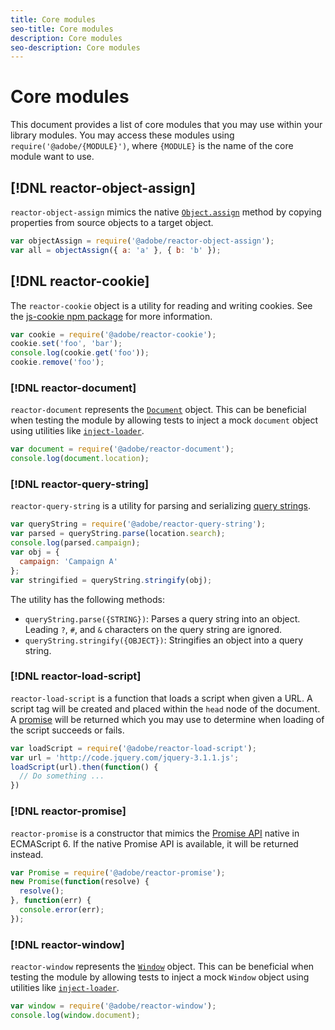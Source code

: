 ```yaml
---
title: Core modules
seo-title: Core modules
description: Core modules
seo-description: Core modules
---
```


# Core modules

This document provides a list of core modules that you may use within your library modules. You may access these modules using `require('@adobe/{MODULE}')`, where `{MODULE}` is the name of the core module want to use.

## [!DNL reactor-object-assign]

`reactor-object-assign` mimics the native [`Object.assign`](https://developer.mozilla.org/en-US/docs/Web/JavaScript/Reference/Global_Objects/Object/assign) method by copying properties from source objects to a target object.

```javascript
var objectAssign = require('@adobe/reactor-object-assign');
var all = objectAssign({ a: 'a' }, { b: 'b' });
```

## [!DNL reactor-cookie]

The `reactor-cookie` object is a utility for reading and writing cookies. See the [js-cookie npm package](https://www.npmjs.com/package/js-cookie) for more information.

```javascript
var cookie = require('@adobe/reactor-cookie');
cookie.set('foo', 'bar');
console.log(cookie.get('foo'));
cookie.remove('foo');
```

### [!DNL reactor-document]

`reactor-document` represents the [`Document`](https://developer.mozilla.org/en-US/docs/Web/API/Document) object. This can be beneficial when testing the module by allowing tests to inject a mock `document` object using utilities like [`inject-loader`](https://www.npmjs.com/package/inject-loader).

```javascript
var document = require('@adobe/reactor-document');
console.log(document.location);
```

### [!DNL reactor-query-string]

`reactor-query-string` is a utility for parsing and serializing [query strings](https://developer.mozilla.org/en-US/docs/Web/API/HTMLHyperlinkElementUtils/search).

```javascript
var queryString = require('@adobe/reactor-query-string');
var parsed = queryString.parse(location.search);
console.log(parsed.campaign);
var obj = {
  campaign: 'Campaign A'
};
var stringified = queryString.stringify(obj);
```

The utility has the following methods:

* `queryString.parse({STRING})`: Parses a query string into an object. Leading `?`, `#`, and `&` characters on the query string are ignored.
* `queryString.stringify({OBJECT})`: Stringifies an object into a query string.

### [!DNL reactor-load-script]

`reactor-load-script` is a function that loads a script when given a URL. A script tag will be created and placed within the `head` node of the document. A [promise](https://developer.mozilla.org/en-US/docs/Web/JavaScript/Reference/Global_Objects/Promise) will be returned which you may use to determine when loading of the script succeeds or fails.

```javascript
var loadScript = require('@adobe/reactor-load-script');
var url = 'http://code.jquery.com/jquery-3.1.1.js';
loadScript(url).then(function() {
  // Do something ...
})
```

### [!DNL reactor-promise]

`reactor-promise` is a constructor that mimics the [Promise API](https://developer.mozilla.org/en-US/docs/Web/JavaScript/Reference/Global_Objects/Promise) native in ECMAScript 6. If the native Promise API is available, it will be returned instead.

```javascript
var Promise = require('@adobe/reactor-promise');
new Promise(function(resolve) {
  resolve();
}, function(err) {
  console.error(err);
});
```

### [!DNL reactor-window]

`reactor-window` represents the [`Window`](https://developer.mozilla.org/en-US/docs/Web/API/Window) object. This can be beneficial when testing the module by allowing tests to inject a mock `Window` object using utilities like [`inject-loader`](https://www.npmjs.com/package/inject-loader).

```javascript
var window = require('@adobe/reactor-window');
console.log(window.document);
```
